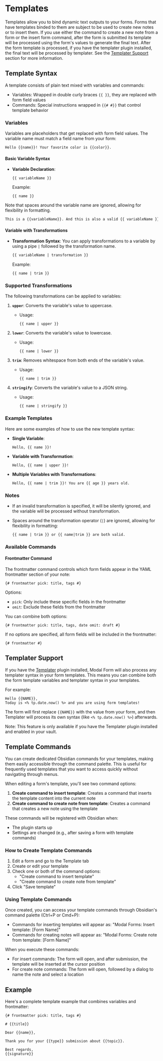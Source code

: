 # Templates

Templates allow you to bind dynamic text outputs to your forms.
Forms that have templates binded to them are subject to be used to create new notes or to insert them.
If you use either the command to create a new note from a form or the insert form command, after the form is submitted its template will be processed using the form's values to generate the final text.
After the form template is processed, if you have the templater plugin installed, the final text will be processed by templater. See the [Templater Support](#templater-support) section for more information.

## Template Syntax

A template consists of plain text mixed with variables and commands:

- Variables: Wrapped in double curly braces `{{ }}`, they are replaced with form field values
- Commands: Special instructions wrapped in `{{# #}}` that control template behavior

### Variables

Variables are placeholders that get replaced with form field values. The variable name must match a field name from your form:

```markdown
Hello {{name}}! Your favorite color is {{color}}.
```

#### Basic Variable Syntax

- **Variable Declaration**:

  ```plaintext
  {{ variableName }}
  ```

  Example:

  ```plaintext
  {{ name }}
  ```

Note that spaces around the variable name are ignored, allowing for flexibility in formatting.

```markdown
This is a {{variableName}}. And this is also a valid {{ variableName }}
```

#### Variable with Transformations

- **Transformation Syntax**: You can apply transformations to a variable by using a pipe `|` followed by the transformation name.
  
  ```markdown
  {{ variableName | transformation }}
  ```

  Example:

  ```plaintext
  {{ name | trim }}
  ```

### Supported Transformations

The following transformations can be applied to variables:

1. **`upper`**: Converts the variable's value to uppercase.
   - Usage:

     ```plaintext
     {{ name | upper }}
     ```

2. **`lower`**: Converts the variable's value to lowercase.
   - Usage:

     ```plaintext
     {{ name | lower }}
     ```

3. **`trim`**: Removes whitespace from both ends of the variable's value.
   - Usage:

     ```plaintext
     {{ name | trim }}
     ```

4. **`stringify`**: Converts the variable's value to a JSON string.
   - Usage:

     ```plaintext
     {{ name | stringify }}
     ```

### Example Templates

Here are some examples of how to use the new template syntax:

- **Single Variable**:

  ```plaintext
  Hello, {{ name }}!
  ```

- **Variable with Transformation**:

  ```plaintext
  Hello, {{ name | upper }}!
  ```

- **Multiple Variables with Transformations**:

  ```plaintext
  Hello, {{ name | trim }}! You are {{ age }} years old.
  ```

### Notes

- If an invalid transformation is specified, it will be silently ignored, and the variable will be processed without transformation.
- Spaces around the transformation operator (`|`) are ignored, allowing for flexibility in formatting:

  ```plaintext
  {{ name | trim }} or {{ name|trim }} are both valid.
  ```

### Available Commands

#### Frontmatter Command

The frontmatter command controls which form fields appear in the YAML frontmatter section of your note:

```plaintext
{# frontmatter pick: title, tags #}
```

Options:

- `pick`: Only include these specific fields in the frontmatter
- `omit`: Exclude these fields from the frontmatter

You can combine both options:

```plaintext
{# frontmatter pick: title, tags, date omit: draft #}
```

If no options are specified, all form fields will be included in the frontmatter:

```plaintext
{# frontmatter #}
```

## Templater Support

If you have the [Templater](https://github.com/SilentVoid13/Templater) plugin installed, Modal Form will also process any templater syntax in your form templates. This means you can combine both the form template variables and templater syntax in your templates.

For example:

```plaintext
Hello {{NAME}},
Today is <% tp.date.now() %> and you are using form templates!
```

The form will first replace `{{NAME}}` with the value from your form, and then Templater will process its own syntax (like `<% tp.date.now() %>`) afterwards.

Note: This feature is only available if you have the Templater plugin installed and enabled in your vault.

## Template Commands

You can create dedicated Obsidian commands for your templates, making them easily accessible through the command palette. This is useful for frequently used templates that you want to access quickly without navigating through menus.

When editing a form's template, you'll see two command options:

1. **Create command to insert template**: Creates a command that inserts the template content into the current note
2. **Create command to create note from template**: Creates a command that creates a new note using the template

These commands will be registered with Obsidian when:

- The plugin starts up
- Settings are changed (e.g., after saving a form with template commands)

### How to Create Template Commands

1. Edit a form and go to the Template tab
2. Create or edit your template
3. Check one or both of the command options:
   - "Create command to insert template"
   - "Create command to create note from template"
4. Click "Save template"

### Using Template Commands

Once created, you can access your template commands through Obsidian's command palette (Ctrl+P or Cmd+P):

- Commands for inserting templates will appear as: "Modal Forms: Insert template: [Form Name]"
- Commands for creating notes will appear as: "Modal Forms: Create note from template: [Form Name]"

When you execute these commands:

- For insert commands: The form will open, and after submission, the template will be inserted at the cursor position
- For create note commands: The form will open, followed by a dialog to name the note and select a location

## Example

Here's a complete template example that combines variables and frontmatter:

```plaintext
{# frontmatter pick: title, tags #}

# {{title}}

Dear {{name}},

Thank you for your {{type}} submission about {{topic}}.

Best regards,
{{signature}}
```
